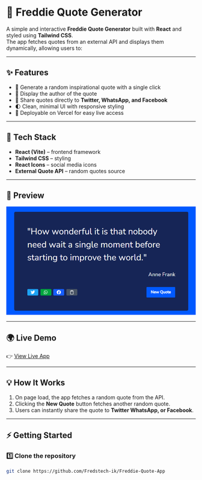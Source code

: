 # 📜 Freddie Quote Generator

A simple and interactive **Freddie Quote Generator** built with **React** and styled using **Tailwind CSS**.  
The app fetches quotes from an external API and displays them dynamically, allowing users to:

---

## ✨ Features

- 🎲 Generate a random inspirational quote with a single click
- 👤 Display the author of the quote
- 🔗 Share quotes directly to **Twitter, WhatsApp, and Facebook**
- 🌓 Clean, minimal UI with responsive styling
- 🚀 Deployable on Vercel for easy live access

---

## 🔧 Tech Stack

- **React (Vite)** – frontend framework
- **Tailwind CSS** – styling
- **React Icons** – social media icons
- **External Quote API** – random quotes source

---

## 📸 Preview

![App Screenshot](public/quote-preview.png)

---

## 🌍 Live Demo

👉 [View Live App](https://freddie-quote-app-imxs.vercel.app/quote-preview.png)

---

## 💡 How It Works

1. On page load, the app fetches a random quote from the API.
2. Clicking the **New Quote** button fetches another random quote.
3. Users can instantly share the quote to **Twitter WhatsApp, or Facebook**.

---

## ⚡ Getting Started

### 1️⃣ Clone the repository

```bash
git clone https://github.com/Fredstech-ik/Freddie-Quote-App
```
